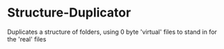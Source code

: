 # Structure-Duplicator
Duplicates a structure of folders, using 0 byte 'virtual' files to stand in for the 'real' files
